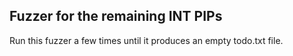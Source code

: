 
Fuzzer for the remaining INT PIPs
---------------------------------

Run this fuzzer a few times until it produces an empty todo.txt file.

